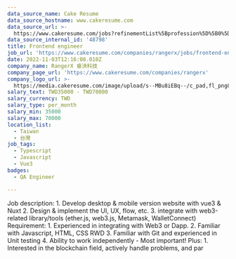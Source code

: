 ```yaml
---
data_source_name: Cake Resume
data_source_hostname: www.cakeresume.com
data_source_url: >-
  https://www.cakeresume.com/jobs?refinementList%5Bprofession%5D%5B0%5D=engineering_qa-engineer&refinementList%5Bsalary_type%5D=per_month&refinementList%5Bsalary_currency%5D=TWD&range%5Bsalary_range%5D%5Bmax%5D=600000
data_source_internal_id: '48798'
title: Frontend engineer
job_url: 'https://www.cakeresume.com/companies/rangerx/jobs/frontend-engineer-95d836'
date: 2022-11-03T12:16:08.010Z
company_name: RangerX 睿決科技
company_page_url: 'https://www.cakeresume.com/companies/rangerx'
company_logo_url: >-
  https://media.cakeresume.com/image/upload/s--MBu8iEBq--/c_pad,fl_png8,h_200,w_200/v1649154138/i2urall8fclh3xlkh7pc.png
salary_text: TWD35000 - TWD70000
salary_currency: TWD
salary_type: per_month
salary_min: 35000
salary_max: 70000
location_list:
  - Taiwan
  - 台灣
job_tags:
  - Typescript
  - Javascript
  - Vue3
badges:
  - QA Engineer

---
```


Job description: 1. Develop desktop & mobile version website with vue3 & Nuxt 2. Design & implement the UI, UX, flow, etc. 3. integrate with web3-related library/tools (ether.js, web3.js, Metamask, WalletConnect) Requirement: 1. Experienced in integrating with Web3 or Dapp. 2. Familiar with Javascript, HTML, CSS RWD 3. Familiar with Git and experienced in Unit testing 4. Ability to work independently - Most important! Plus: 1. Interested in the blockchain field, actively handle problems, and par